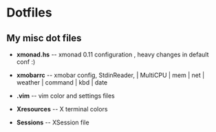 # Dotfiles

## My misc dot files

* **xmonad.hs** 	-- xmonad 0.11 configuration , heavy changes in default conf :)

* **xmobarrc** 		-- xmobar config, StdinReader, | MultiCPU | mem | net | weather | command | kbd | date

* **.vim** 		-- vim color and settings files

* **Xresources** 	-- X terminal colors

* **Sessions**		-- XSession file
